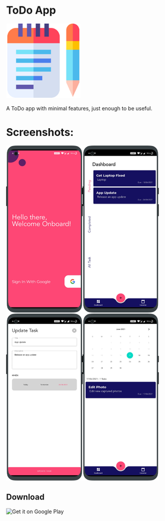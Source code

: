 # ToDo App

<img src="/screenshots/app_logo.png" height="200px"/> <br><br>
A ToDo app with minimal features, just enough to be useful.


# Screenshots:

<img src="/screenshots/Screenshot_20210617-164007_oneplus-oneplus8pro-portrait.png" height="450px"/><img src="/screenshots/Screenshot_20210617-164503_oneplus-oneplus8pro-portrait.png" height="450px"/>
<img src="/screenshots/Screenshot_20210617-164453_oneplus-oneplus8pro-portrait.png" height="450px"/><img src="/screenshots/Screenshot_20210617-164148_oneplus-oneplus8pro-portrait.png" height="450px"/>

## Download
<!-- <a href="https://play.google.com/store/apps/details?id=com.avjindersinghsekhon.minimaltodo&utm_source=global_co&utm_medium=prtnr&utm_content=Mar2515&utm_campaign=PartBadge&pcampaignid=MKT-AC-global-none-all-co-pr-py-PartBadges-Oct1515-1"> -->
<img alt="Get it on Google Play" src="https://play.google.com/intl/en_us/badges/images/apps/en-play-badge.png" height="50px"/></a>
